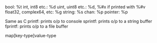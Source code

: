 <p>
bool:                    %t
int, int8 etc.:          %d
uint, uint8 etc.:        %d, %#x if printed with %#v
float32, complex64, etc: %g
string:                  %s
chan:                    %p
pointer:                 %p
</p>

Same as C
printf: prints o/p to console
sprintf: prints o/p to a string buffer
fprintf:  prints o/p to a file buffer

map[key-type]value-type